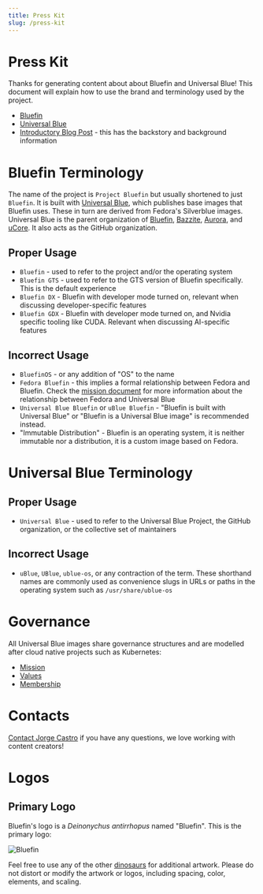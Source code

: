```yaml
---
title: Press Kit
slug: /press-kit
---
```


# Press Kit

Thanks for generating content about about Bluefin and Universal Blue! This document will explain how to use the brand and terminology used by the project.

- [Bluefin](https://projectbluefin.io)
- [Universal Blue](https://universal-blue.org)
- [Introductory Blog Post](https://www.ypsidanger.com/announcing-project-bluefin/) - this has the backstory and background information

# Bluefin Terminology

The name of the project is `Project Bluefin` but usually shortened to just `Bluefin`. It is built with [Universal Blue](https://universal-blue.org), which publishes base images that Bluefin uses. These in turn are derived from Fedora's Silverblue images. Universal Blue is the parent organization of [Bluefin](https://projectbluefin.io), [Bazzite](https://bazzite.gg), [Aurora](https://getaurora.dev), and [uCore](https://github.com/ublue-os/ucore). It also acts as the GitHub organization.

## Proper Usage

- `Bluefin` - used to refer to the project and/or the operating system
- `Bluefin GTS` - used to refer to the GTS version of Bluefin specifically. This is the default experience
- `Bluefin DX` - Bluefin with developer mode turned on, relevant when discussing developer-specific features
- `Bluefin GDX` - Bluefin with developer mode turned on, and Nvidia specific tooling like CUDA. Relevant when discussing AI-specific features

## Incorrect Usage

- `BluefinOS` - or any addition of "OS" to the name
- `Fedora Bluefin` - this implies a formal relationship between Fedora and Bluefin. Check the [mission document](https://universal-blue.org/mission.html) for more information about the relationship between Fedora and Universal Blue
- `Universal Blue Bluefin` or `uBlue Bluefin` - "Bluefin is built with Universal Blue" or "Bluefin is a Universal Blue image" is recommended instead.
- "Immutable Distribution" - Bluefin is an operating system, it is neither immutable nor a distribution, it is a custom image based on Fedora.

# Universal Blue Terminology

## Proper Usage

- `Universal Blue` - used to refer to the Universal Blue Project, the GitHub organization, or the collective set of maintainers

## Incorrect Usage

- `uBlue`, `UBlue`, `ublue-os`, or any contraction of the term. These shorthand names are commonly used as convenience slugs in URLs or paths in the operating system such as `/usr/share/ublue-os`

# Governance

All Universal Blue images share governance structures and are modelled after cloud native projects such as Kubernetes:

- [Mission](https://universal-blue.org/mission.html)
- [Values](https://universal-blue.org/values.html)
- [Membership](https://universal-blue.org/membership.html)

# Contacts

[Contact Jorge Castro](https://www.ypsidanger.com/contact/) if you have any questions, we love working with content creators!

# Logos

## Primary Logo

Bluefin's logo is a _Deinonychus antirrhopus_ named "Bluefin". This is the primary logo:

![Bluefin](https://github.com/user-attachments/assets/ebf5ab24-4a25-4925-a19b-3d442833d221)

Feel free to use any of the other [dinosaurs](https://universal-blue.discourse.group/t/dinosaur-gallery/18) for additional artwork.
Please do not distort or modify the artwork or logos, including spacing, color, elements, and scaling.

